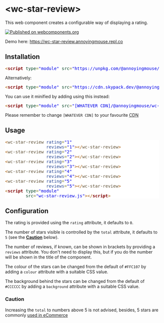 <h1>&lt;wc-star-review&gt;</h1>
<p>This web component creates a configurable way of displaying a rating.</p>
<p style="margin-bottom: 0;">
  <a href="https://www.webcomponents.org/element/@annoyingmouse/wc-star-review"
      rel="nofollow">
    <img src="https://camo.githubusercontent.com/fa095f7c7b24972f3525b39a6f31c15626f3a4cc019314b4f19ad88ccfd47ddb/68747470733a2f2f696d672e736869656c64732e696f2f62616467652f776562636f6d706f6e656e74732e6f72672d7075626c69736865642d626c75652e737667"
        alt="Published on webcomponents.org"
        data-canonical-src="https://img.shields.io/badge/webcomponents.org-published-blue.svg"
        style="max-width: 100%;margin-bottom: 0;">
  </a>
</p>
<p>Demo here: <a href="https://wc-star-review.annoyingmouse.repl.co">https://wc-star-review.annoyingmouse.repl.co</a></p>
<h2>Installation</h2>
<pre style='color:#000000;background:#ffffff;'><span style='color:#a65700; '>&lt;</span><span style='color:#800000; font-weight:bold; '>script</span><span style='color:#274796; '> </span><span style='color:#074726; '>type</span><span style='color:#808030; '>=</span><span style='color:#0000e6; '>"module"</span><span style='color:#274796; '> </span><span style='color:#074726; '>src</span><span style='color:#808030; '>=</span><span style='color:#0000e6; '>"https://unpkg.com/@annoyingmouse/wc-star-review/wc-star-review.js"</span><span style='color:#a65700; '>></span><span style='color:#a65700; '>&lt;/</span><span style='color:#800000; font-weight:bold; '>script</span><span style='color:#a65700; '>></span></pre>
<p>Alternatively:</p>
<pre style='color:#000000;background:#ffffff;'><span style='color:#a65700; '>&lt;</span><span style='color:#800000; font-weight:bold; '>script</span><span style='color:#274796; '> </span><span style='color:#074726; '>type</span><span style='color:#808030; '>=</span><span style='color:#0000e6; '>"module"</span><span style='color:#274796; '> </span><span style='color:#074726; '>src</span><span style='color:#808030; '>=</span><span style='color:#0000e6; '>"https://cdn.skypack.dev/@annoyingmouse/wc-star-review/wc-star-review.js"</span><span style='color:#a65700; '>></span><span style='color:#a65700; '>&lt;/</span><span style='color:#800000; font-weight:bold; '>script</span><span style='color:#a65700; '>></span></pre>
<p>You can use it minified by adding using this instead:</p>
<pre style='color:#000000;background:#ffffff;'><span style='color:#a65700; '>&lt;</span><span style='color:#800000; font-weight:bold; '>script</span><span style='color:#274796; '> </span><span style='color:#074726; '>type</span><span style='color:#808030; '>=</span><span style='color:#0000e6; '>"module"</span><span style='color:#274796; '> </span><span style='color:#074726; '>src</span><span style='color:#808030; '>=</span><span style='color:#0000e6; '>"[WHATEVER CDN]/@annoyingmouse/wc-star-review/dist/wc-star-review.min.js"</span><span style='color:#a65700; '>></span><span style='color:#a65700; '>&lt;/</span><span style='color:#800000; font-weight:bold; '>script</span><span style='color:#a65700; '>></span></pre>
<p>Please remember to change <code>[WHATEVER CDN]</code> to your favourite <abbr title="Content Delivery Network">CDN</abbr></p>
<h2>Usage</h2>
<pre style='color:#000000;background:#ffffff;'><span style='color:#a65700; '>&lt;</span><span style='color:#5f5035; '>wc-star-review</span><span style='color:#274796; '> rating</span><span style='color:#808030; '>=</span><span style='color:#0000e6; '>"1"</span><span style='color:#274796; '></span>
<span style='color:#274796; '>&#xa0;&#xa0;&#xa0;&#xa0;&#xa0;&#xa0;&#xa0;&#xa0;&#xa0;&#xa0;&#xa0;&#xa0;&#xa0;&#xa0;&#xa0;&#xa0;reviews</span><span style='color:#808030; '>=</span><span style='color:#0000e6; '>"1"</span><span style='color:#a65700; '>></span><span style='color:#a65700; '>&lt;/</span><span style='color:#5f5035; '>wc-star-review</span><span style='color:#a65700; '>></span>
<span style='color:#a65700; '>&lt;</span><span style='color:#5f5035; '>wc-star-review</span><span style='color:#274796; '> rating</span><span style='color:#808030; '>=</span><span style='color:#0000e6; '>"2"</span><span style='color:#274796; '></span>
<span style='color:#274796; '>&#xa0;&#xa0;&#xa0;&#xa0;&#xa0;&#xa0;&#xa0;&#xa0;&#xa0;&#xa0;&#xa0;&#xa0;&#xa0;&#xa0;&#xa0;&#xa0;reviews</span><span style='color:#808030; '>=</span><span style='color:#0000e6; '>"2"</span><span style='color:#a65700; '>></span><span style='color:#a65700; '>&lt;/</span><span style='color:#5f5035; '>wc-star-review</span><span style='color:#a65700; '>></span>
<span style='color:#a65700; '>&lt;</span><span style='color:#5f5035; '>wc-star-review</span><span style='color:#274796; '> rating</span><span style='color:#808030; '>=</span><span style='color:#0000e6; '>"3"</span><span style='color:#274796; '></span>
<span style='color:#274796; '>&#xa0;&#xa0;&#xa0;&#xa0;&#xa0;&#xa0;&#xa0;&#xa0;&#xa0;&#xa0;&#xa0;&#xa0;&#xa0;&#xa0;&#xa0;&#xa0;reviews</span><span style='color:#808030; '>=</span><span style='color:#0000e6; '>"3"</span><span style='color:#a65700; '>></span><span style='color:#a65700; '>&lt;/</span><span style='color:#5f5035; '>wc-star-review</span><span style='color:#a65700; '>></span>
<span style='color:#a65700; '>&lt;</span><span style='color:#5f5035; '>wc-star-review</span><span style='color:#274796; '> rating</span><span style='color:#808030; '>=</span><span style='color:#0000e6; '>"4"</span><span style='color:#274796; '></span>
<span style='color:#274796; '>&#xa0;&#xa0;&#xa0;&#xa0;&#xa0;&#xa0;&#xa0;&#xa0;&#xa0;&#xa0;&#xa0;&#xa0;&#xa0;&#xa0;&#xa0;&#xa0;reviews</span><span style='color:#808030; '>=</span><span style='color:#0000e6; '>"4"</span><span style='color:#a65700; '>></span><span style='color:#a65700; '>&lt;/</span><span style='color:#5f5035; '>wc-star-review</span><span style='color:#a65700; '>></span>
<span style='color:#a65700; '>&lt;</span><span style='color:#5f5035; '>wc-star-review</span><span style='color:#274796; '> rating</span><span style='color:#808030; '>=</span><span style='color:#0000e6; '>"5"</span><span style='color:#274796; '></span>
<span style='color:#274796; '>&#xa0;&#xa0;&#xa0;&#xa0;&#xa0;&#xa0;&#xa0;&#xa0;&#xa0;&#xa0;&#xa0;&#xa0;&#xa0;&#xa0;&#xa0;&#xa0;reviews</span><span style='color:#808030; '>=</span><span style='color:#0000e6; '>"5"</span><span style='color:#a65700; '>></span><span style='color:#a65700; '>&lt;/</span><span style='color:#5f5035; '>wc-star-review</span><span style='color:#a65700; '>></span>
<span style='color:#a65700; '>&lt;</span><span style='color:#800000; font-weight:bold; '>script</span><span style='color:#274796; '> </span><span style='color:#074726; '>type</span><span style='color:#808030; '>=</span><span style='color:#0000e6; '>"module"</span><span style='color:#274796; '></span>
<span style='color:#274796; '>&#xa0;&#xa0;&#xa0;&#xa0;&#xa0;&#xa0;&#xa0;&#xa0;</span><span style='color:#074726; '>src</span><span style='color:#808030; '>=</span><span style='color:#0000e6; '>"wc-star-review.js"</span><span style='color:#a65700; '>></span><span style='color:#a65700; '>&lt;/</span><span style='color:#800000; font-weight:bold; '>script</span><span style='color:#a65700; '>></span>
</pre>
<h2>Configuration</h2>
<p>The rating is provided using the <code>rating</code> attribute, it defaults to <code>0</code>.</p>
<p>The number of stars visible is controlled by the <code>total</code> attribute, it defaults to <code>5</code> (see the <a href="#caution"><strong>Caution</strong></a> below).</p>
<p>The number of reviews, if known, can be shown in brackets by providing a <code>reviews</code> attribute. You don't need to display this, but if you do the number will be shown in the title of the component.</p>
<p>The colour of the stars can be changed from the default of <code>#FFC107</code> by adding a <code>colour</code> attribute with a suitable CSS value.</p>
<p>The background behind the stars can be changed from the default of <code>#CCCCCC</code> by adding a <code>background</code> attribute with a suitable CSS value.</p>
<h3 id="caution">Caution</h3>
<p>Increasing the <code>total</code> to numbers above 5 is not advised, besides, 5 stars are commonly <a href="https://uxplanet.org/how-to-design-user-rating-and-reviews-1b26c0208d3a">used in eCommerce</a></p>

